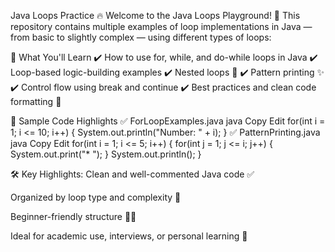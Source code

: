 Java Loops Practice 🔥
Welcome to the Java Loops Playground! 🚀
This repository contains multiple examples of loop implementations in Java — from basic to slightly complex — using different types of loops:

🧠 What You'll Learn
✔️ How to use for, while, and do-while loops in Java
✔️ Loop-based logic-building examples
✔️ Nested loops 🔄
✔️ Pattern printing ✨
✔️ Control flow using break and continue
✔️ Best practices and clean code formatting 🧹

🚀 Sample Code Highlights
✅ ForLoopExamples.java
java
Copy
Edit
for(int i = 1; i <= 10; i++) {
    System.out.println("Number: " + i);
}
✅ PatternPrinting.java
java
Copy
Edit
for(int i = 1; i <= 5; i++) {
    for(int j = 1; j <= i; j++) {
        System.out.print("* ");
    }
    System.out.println();
}

🛠️ Key Highlights:
Clean and well-commented Java code ✅

Organized by loop type and complexity 📂

Beginner-friendly structure 🧑‍💻

Ideal for academic use, interviews, or personal learning 💼
